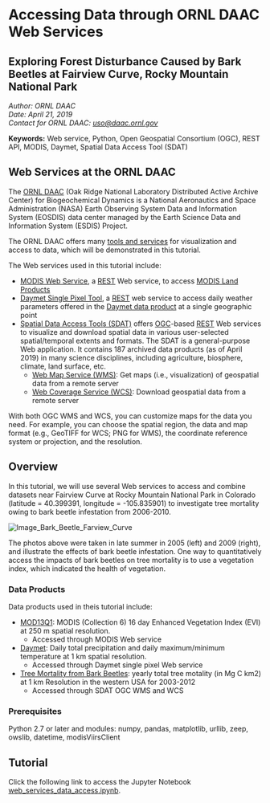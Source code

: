 # Accessing Data through ORNL DAAC Web Services
## Exploring Forest Disturbance Caused by Bark Beetles at Fairview Curve, Rocky Mountain National Park

*Author: ORNL DAAC*  
*Date: April 21, 2019*  
*Contact for ORNL DAAC: uso@daac.ornl.gov*

**Keywords:** Web service, Python, Open Geospatial Consortium (OGC), REST API, MODIS, Daymet, Spatial Data Access Tool (SDAT)

## Web Services at the ORNL DAAC 
The [ORNL DAAC](https://daac.ornl.gov/) (Oak Ridge National Laboratory Distributed Active Archive Center) for Biogeochemical Dynamics is a National Aeronautics and Space Administration (NASA) Earth Observing System Data and Information System (EOSDIS) data center managed by the Earth Science Data and Information System  (ESDIS) Project.

The ORNL DAAC offers many [tools and services](https://daac.ornl.gov/tools/) for visualization and access to data, which will be demonstrated in this tutorial.

The Web services used in this tutorial include:
* [MODIS Web Service](https://modis.ornl.gov/data/modis_webservice.html), a [REST](https://en.wikipedia.org/wiki/Representational_state_transfer) Web service, to access [MODIS Land Products](https://modis.ornl.gov/documentation.html)
* [Daymet Single Pixel Tool](https://daymet.ornl.gov/web_services.html), a [REST](https://en.wikipedia.org/wiki/Representational_state_transfer) web service to access daily weather parameters offered in the [Daymet data product](https://daymet.ornl.gov/) at a single geographic point
* [Spatial Data Access Tools (SDAT)](https://webmap.ornl.gov/ogc) offers [OGC](http://www.opengeospatial.org/)-based [REST](https://en.wikipedia.org/wiki/Representational_state_transfer) Web services to visualize and download spatial data in various user-selected spatial/temporal extents and formats. The SDAT is a general-purpose Web application. It contains 187 archived data products (as of April 2019) in many science disciplines, including agriculture, biosphere, climate, land surface, etc.
	* [Web Map Service (WMS)](https://en.wikipedia.org/wiki/Web_Map_Service): Get maps (i.e., visualization) of geospatial data from a remote server
	* [Web Coverage Service (WCS)](https://en.wikipedia.org/wiki/Web_Coverage_Service): Download geospatial data from a remote server

With both OGC WMS and WCS, you can customize maps for the data you need. For example, you can choose the spatial region, the data and map format (e.g., GeoTIFF for WCS; PNG for WMS), the coordinate reference system or projection, and the resolution.

## Overview
In this tutorial, we will use several Web services to access and combine datasets near Fairview Curve at Rocky Mountain National Park in Colorado (latitude = 40.399391, longitude = -105.835901) to investigate tree mortality owing to bark beetle infestation from 2006-2010.

![Image_Bark_Beetle_Farview_Curve](https://www.nps.gov/romo/learn/nature/images/ForestHealth_MPB_Comparison_688x300.jpg)


The photos above were taken in late summer in 2005 (left) and 2009 (right), and illustrate the effects of bark beetle infestation. One way to quantitatively access the impacts of bark beetles on tree mortality is to use a vegetation index, which indicated the health of vegetation.

### Data Products
Data products used in theis tutorial include:
* [MOD13Q1](https://lpdaac.usgs.gov/products/mod13q1v006/): MODIS (Collection 6) 16 day Enhanced Vegetation Index (EVI) at 250 m spatial resolution.
	* Accessed through MODIS Web service
* [Daymet](https://daymet.ornl.gov/overview): Daily total precipitation and daily maximum/minimum temperature at 1 km spatial resolution.
	* Accessed through Daymet single pixel Web service
* [Tree Mortality from Bark Beetles](https://doi.org/10.3334/ORNLDAAC/1512): yearly total tree motality (in Mg C km2) at 1 km Resolution in the western USA for 2003-2012
	* Accessed through SDAT OGC WMS and WCS

### Prerequisites
Python 2.7 or later and modules: numpy, pandas, matplotlib, urllib, zeep, owslib, datetime, modisViirsClient

## Tutorial

Click the following link to access the Jupyter Notebook [web_services_data_access.ipynb](web_services_data_access.ipynb).
